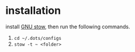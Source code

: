 # installation

install [GNU stow](https://www.archlinux.org/packages/community/any/stow/), then run the following commands.
1. `cd ~/.dots/configs`
2. `stow -t ~ <folder>`
